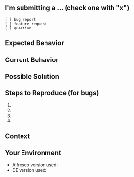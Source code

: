 <!--
Provide a general summary of the issue in the Title above

If you are reporting a new issue, make sure that we do not have any duplicates
already open. You can ensure this by searching the issue list for this
repository. If there is a duplicate, please close your issue and add a comment
to the existing issue instead.
-->
## I'm submitting a ...   (check one with "x")
```
[ ] bug report
[ ] feature request
[ ] question
```

## Expected Behavior
<!--- If you're describing a bug, tell us what should happen -->
<!--- If you're suggesting a change/improvement, tell us how it should work -->
<!--- If you have a question, you can delete this -->

## Current Behavior
<!--- If describing a bug, tell us what happens instead of the expected behavior -->
<!--- If suggesting a change/improvement, explain the difference from current behavior -->
<!--- If you have a question, you can delete this -->

## Possible Solution
<!--- Not obligatory, but suggest a fix/reason for the bug, -->
<!--- or ideas how to implement the addition or change -->
<!--- If you have a question, you can delete this -->

## Steps to Reproduce (for bugs)
<!--- Provide a link to a live example, or an unambiguous set of steps to -->
<!--- reproduce this bug. Include code to reproduce, if relevant -->
<!--- If you have a question, you can delete this -->
1.
2.
3.
4.

## Context
<!--- How has this issue affected you? What are you trying to accomplish? -->
<!--- Providing context helps us come up with a solution that is most useful in the real world -->

## Your Environment
<!--- Include as many relevant details about the environment you experienced the bug in -->
* Alfresco version used:
* DE version used:


